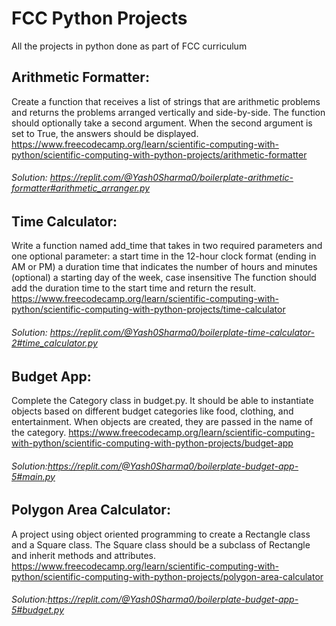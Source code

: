 # FCC Python Projects
All the projects in python done as part of FCC curriculum

## Arithmetic Formatter:
Create a function that receives a list of strings that are arithmetic problems and returns the problems arranged vertically and side-by-side. The function should optionally take a second argument. When the second argument is set to True, the answers should be displayed.
https://www.freecodecamp.org/learn/scientific-computing-with-python/scientific-computing-with-python-projects/arithmetic-formatter

###### Solution: https://replit.com/@Yash0Sharma0/boilerplate-arithmetic-formatter#arithmetic_arranger.py

## Time Calculator:
Write a function named add_time that takes in two required parameters and one optional parameter:
  a start time in the 12-hour clock format (ending in AM or PM)
  a duration time that indicates the number of hours and minutes
  (optional) a starting day of the week, case insensitive
  The function should add the duration time to the start time and return the result.
https://www.freecodecamp.org/learn/scientific-computing-with-python/scientific-computing-with-python-projects/time-calculator
  
###### Solution: https://replit.com/@Yash0Sharma0/boilerplate-time-calculator-2#time_calculator.py

## Budget App:
Complete the Category class in budget.py. It should be able to instantiate objects based on different budget categories like food, clothing, and entertainment. When objects are created, they are passed in the name of the category. 
https://www.freecodecamp.org/learn/scientific-computing-with-python/scientific-computing-with-python-projects/budget-app

###### Solution:https://replit.com/@Yash0Sharma0/boilerplate-budget-app-5#main.py

## Polygon Area Calculator:
A project using object oriented programming to create a Rectangle class and a Square class. The Square class should be a subclass of Rectangle and inherit methods and attributes.
https://www.freecodecamp.org/learn/scientific-computing-with-python/scientific-computing-with-python-projects/polygon-area-calculator

###### Solution:https://replit.com/@Yash0Sharma0/boilerplate-budget-app-5#budget.py



